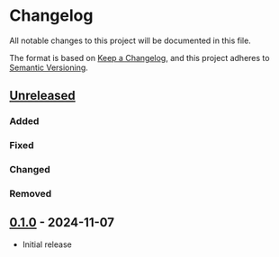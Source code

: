 # Changelog

All notable changes to this project will be documented in this file.

The format is based on [Keep a Changelog](https://keepachangelog.com/en/1.1.0/),
and this project adheres to [Semantic Versioning](https://semver.org/spec/v2.0.0.html).

## [Unreleased]

### Added

### Fixed

### Changed

### Removed

## [0.1.0] - 2024-11-07

- Initial release

[Unreleased]: https://github.com/esp-rs/esp-generate/compare/v0.1.0...HEAD
[0.1.0]: https://github.com/esp-rs/esp-generate/releases/tag/v0.1.0
